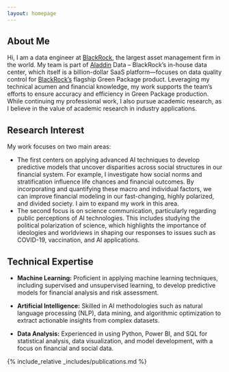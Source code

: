 ```yaml
---
layout: homepage
---
```


## About Me

Hi, I am a data engineer at [BlackRock](https://www.blackrock.com/), the largest asset management firm in the world. My team is part of [Aladdin](https://www.blackrock.com/aladdin) Data – BlackRock’s in-house data center, which itself is a billion-dollar SaaS platform—focuses on data quality control for [BlackRock’s](https://www.blackrock.com/) flagship Green Package product. Leveraging my technical acumen and financial knowledge, my work supports the team’s efforts to ensure accuracy and efficiency in Green Package production. While continuing my professional work, I also pursue academic research, as I believe in the value of academic research in industry applications.

## Research Interest

My work focuses on two main areas:

- The first centers on applying advanced AI techniques to develop predictive models that uncover disparities across social structures in our financial system. For example, I investigate how social norms and stratification influence life chances and financial outcomes. By incorporating and quantifying these macro and individual factors, we can improve financial modeling in our fast-changing, highly polarized, and divided society. I aim to expand my work in this area.
- The second focus is on science communication, particularly regarding public perceptions of AI technologies. This includes studying the political polarization of science, which highlights the importance of ideologies and worldviews in shaping our responses to issues such as COVID-19, vaccination, and AI applications.



## Technical Expertise
- **Machine Learning:** Proficient in applying machine learning techniques, including supervised and unsupervised learning, to develop predictive models for financial analysis and risk assessment.

- **Artificial Intelligence:** Skilled in AI methodologies such as natural language processing (NLP), data mining, and algorithmic optimization to extract actionable insights from complex datasets.

- **Data Analysis:** Experienced in using Python, Power BI, and SQL for statistical analysis, data visualization, and model development, with a focus on financial and social data.


{% include_relative _includes/publications.md %}


